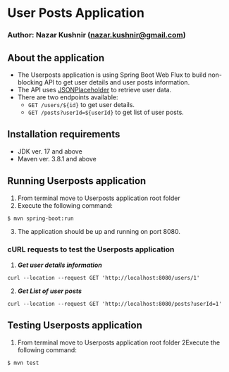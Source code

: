 # User Posts Application
### Author: Nazar Kushnir (nazar.kushnir@gmail.com)

## About the application
* The Userposts application is using Spring Boot Web Flux to build non-blocking API to get user details and user posts information.
* The API uses [JSONPlaceholder](https://jsonplaceholder.typicode.com/) to retrieve user data.
* There are two endpoints available:
  * `GET /users/${id}` to get user details.
  * `GET /posts?userId=${userId}` to get list of user posts.

## Installation requirements
- JDK ver. 17 and above
- Maven ver. 3.8.1 and above


## Running Userposts application
1. From terminal move to Userposts application root folder
2. Execute the following command:
  ```
  $ mvn spring-boot:run
  ```
3. The application should be up and running on port 8080.

### cURL requests to test the Userposts application
1. ___Get user details information___
```
curl --location --request GET 'http://localhost:8080/users/1'
```
2. ___Get List of user posts___
```
curl --location --request GET 'http://localhost:8080/posts?userId=1'
```

## Testing Userposts application
1. From terminal move to Userposts application root folder
   2Execute the following command:
```
$ mvn test
```

